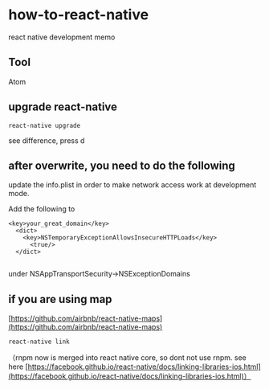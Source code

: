 # how-to-react-native
react native development memo

## Tool

Atom

## upgrade react-native
```
react-native upgrade
```

see difference, press d

## after overwrite, you need to do the following

update the info.plist in order to make network access work at development mode.

Add the following to 
```
<key>your_great_domain</key>
  <dict>
    <key>NSTemporaryExceptionAllowsInsecureHTTPLoads</key>
      <true/>
  </dict>
  
```
under NSAppTransportSecurity->NSExceptionDomains

## if you are using map

[https://github.com/airbnb/react-native-maps](https://github.com/airbnb/react-native-maps)

```
react-native link
```
（rnpm now is merged into react native core, so dont not use rnpm. see here [https://facebook.github.io/react-native/docs/linking-libraries-ios.html](https://facebook.github.io/react-native/docs/linking-libraries-ios.html)）
